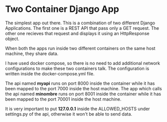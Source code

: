 # Two Container Django App

The simplest app out there. This is a combination of two different Django Applications. The first one is a REST API that pass only a GET request. The other one recieves that request and displays it using an HttpResponse object.

When both the apps run inside two different containers on the same host machine, they share data.

I have used docker compose, so there is no need to add additional network configurations to make these two containers talk. The configuration is written inside the docker-compose.yml file.

The api named **myapi** runs on port 8000 inside the container while it has been mapped to the port 7000 inside the host machine.
The app which calls the api named **minombre** runs on port 8001 inside the container while it has been mapped to the port 70001 inside the host machine.

It is very important to put **127.0.0.1** inside the ALLOWED_HOSTS under settings.py of the api, otherwise it won't be able to send data.